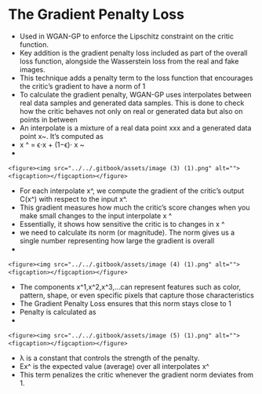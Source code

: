 # The Gradient Penalty Loss

* Used in WGAN-GP to enforce the Lipschitz constraint on the critic function.
* Key addition is the gradient penalty loss included as part of the overall loss function, alongside the Wasserstein loss from the real and fake images.
* This technique adds a penalty term to the loss function that encourages the critic’s gradient to have a norm of 1
* To calculate the gradient penalty, WGAN-GP uses interpolates between real data samples and generated data samples. This is done to check how the critic behaves not only on real or generated data but also on points in between
* An interpolate is a mixture of a real data point xxx and a generated data point x\~. It’s computed as
* x ^ = ϵ⋅x + (1−ϵ)⋅ x \~
*

    <figure><img src="../../.gitbook/assets/image (3) (1).png" alt=""><figcaption></figcaption></figure>
* For each interpolate x^, we compute the gradient of the critic’s output C(x^) with respect to the input x^.
* This gradient measures how much the critic’s score changes when you make small changes to the input interpolate x ^
* Essentially, it shows how sensitive the critic is to changes in x ^
* we need to calculate its norm (or magnitude). The norm gives us a single number representing how large the gradient is overall
*

    <figure><img src="../../.gitbook/assets/image (4) (1).png" alt=""><figcaption></figcaption></figure>
* The components x^1,x^2,x^3,…can represent features such as color, pattern, shape, or even specific pixels that capture those characteristics
* The Gradient Penalty Loss ensures that this norm stays close to 1
* Penalty is calculated as
*

    <figure><img src="../../.gitbook/assets/image (5) (1).png" alt=""><figcaption></figcaption></figure>
* λ is a constant that controls the strength of the penalty.
* Ex^​ is the expected value (average) over all interpolates x^
* This term penalizes the critic whenever the gradient norm​ deviates from 1.
